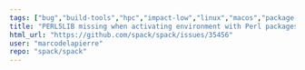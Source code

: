 ```yaml
---
tags: ["bug","build-tools","hpc","impact-low","linux","macos","package-manager","perl","python","radiuss","scientific-computing","spack"]
title: "PERL5LIB missing when activating environment with Perl packages"
html_url: "https://github.com/spack/spack/issues/35456"
user: "marcodelapierre"
repo: "spack/spack"
---
```


